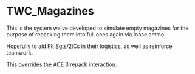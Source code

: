 # TWC_Magazines

This is the system we've developed to simulate empty magazines for the purpose of repacking them into full ones again via loose ammo.

Hopefully to aid Plt Sgts/2iCs in their logistics, as well as reinforce teamwork.

This overrides the ACE 3 repack interaction.